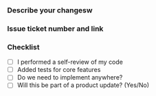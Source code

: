 ### Describe your changesw  
### Issue ticket number and link  
### Checklist  
- [ ] I performed a self-review of my code  
- [ ] Added tests for core features  
- [ ] Do we need to implement anywhere?  
- [ ] Will this be part of a product update? (Yes/No)  
